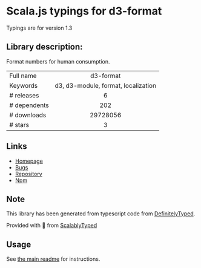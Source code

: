 
# Scala.js typings for d3-format

Typings are for version 1.3

## Library description:
Format numbers for human consumption.

|                    |                 |
| ------------------ | :-------------: |
| Full name          | d3-format |
| Keywords           | d3, d3-module, format, localization |
| # releases         | 6 |
| # dependents       | 202 |
| # downloads        | 29728056 |
| # stars            | 3 |

## Links
- [Homepage](https://d3js.org/d3-format/)
- [Bugs](https://github.com/d3/d3-format/issues)
- [Repository](https://github.com/d3/d3-format)
- [Npm](https://www.npmjs.com/package/d3-format)
    


## Note
This library has been generated from typescript code from [DefinitelyTyped](https://definitelytyped.org).

Provided with :purple_heart: from [ScalablyTyped](https://github.com/oyvindberg/ScalablyTyped)

## Usage
See [the main readme](../../readme.md) for instructions.


